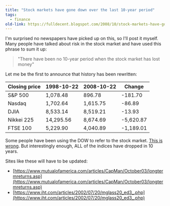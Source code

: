 ```yaml
---
title: "Stock markets have gone down over the last 10-year period"
tags: 
  - finance	
old-link: https://fulldecent.blogspot.com/2008/10/stock-markets-have-gone-down-over-last.html
---
```


I'm surprised no newspapers have picked up on this, so I'll post it myself. Many people have talked about risk in the stock market and have used this phrase to sum it up:

> "There have been no 10-year period when the stock market has lost money"

Let me be the first to announce that history has been rewritten:

| Closing price | 1998-10-22 | 2008-10-22 | Change |
| --- | --- | --- | --- |
| S&P 500 | 1,078.48 | 896.78 | -181.70 |
| Nasdaq | 1,702.64 | 1,615.75 | -86.89 |
| DJIA | 8,533.14 | 8,519.21 | -13.93 |
| Nikkei 225 | 14,295.56 | 8,674.69 | -5,620.87 |
| FTSE 100 | 5,229.90 | 4,040.89 | -1,189.01 |

Some people have been using the DOW to refer to the stock market. [This is wrong](https://fulldecent.blogspot.com/2008/09/where-do-you-get-your-finance-news-why.html). But interestingly enough, ALL of the indices have dropped in 10 years.

Sites like these will have to be updated:

- [https://www.mutualofamerica.com/articles/CapMan/October03/longtermreturns.asp](https://www.mutualofamerica.com/articles/CapMan/October03/longtermreturns.asp)
- [https://www.iht.com/articles/2002/07/20/mglass20_ed3_.php](https://www.iht.com/articles/2002/07/20/mglass20_ed3_.php)
